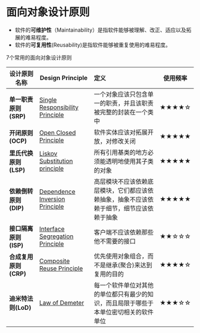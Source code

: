 # 面向对象设计原则

- 软件的**可维护性**（Maintainability）是指软件能够被理解、改正、适应以及拓展的难易程度。
- 软件的**可复用性**(Reusability)是指软件能够被重复使用的难易程度。

7个常用的面向对象设计原则

| 设计原则名称          | Design Principle                                             | 定义                                                         | 使用频率 |
| --------------------- | ------------------------------------------------------------ | :----------------------------------------------------------- | -------- |
| **单一职责原则(SRP)** | [Single Responsibility Principle](01-single-responsibility-principle.md) | 一个对象应该只包含单一的职责，并且该职责被完整的封装在一个类中 | ★★★★☆    |
| **开闭原则(OCP)**     | [Open Closed Principle](02-open-closed-principle.md)         | 软件实体应该对拓展开放，对修改关闭                           | ★★★★★    |
| **里氏代换原则(LSP)** | [Liskov Substitution principle](03-liskov-substitution-principle.md) | 所有引用基类的地方必须能透明地使用其子类的对象               | ★★★★★    |
| **依赖倒转原则(DIP)** | [Dependence Inversion Principle](04-dependence-inversion-principle.md) | 高层模块不应该依赖底层模块，它们都应该依赖抽象，抽象不应该依赖于细节，细节应该依赖于抽象 | ★★★★★    |
| **接口隔离原则(ISP)** | [Interface Segregation Principle](05-interface-segregation-principle.md) | 客户端不应该依赖那些他不需要的接口                           | ★★☆☆☆    |
| **合成复用原则(CRP)** | [Composite Reuse Principle](06-composite-reuse-principle.md) | 优先使用对象组合，而不是继承(聚合)来达到复用的目的           | ★★★★☆    |
| **迪米特法则(LoD)**   | [Law of Demeter](07-law-of-demeter.md)                       | 每一个软件单位对其他的单位都只有最少的知识，而且局限于哪些于本单位密切相关的软件单位 | ★★★☆☆    |